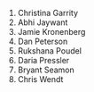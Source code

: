 1. Christina Garrity
2. Abhi Jaywant
3. Jamie Kronenberg
4. Dan Peterson
5. Rukshana Poudel
6. Daria Pressler
7. Bryant Seamon
8. Chris Wendt

